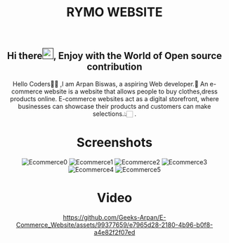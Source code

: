 <h1 align="center"> RYMO WEBSITE </h1>

<div align="center">
<br>
<h2 align="center">Hi there<a href=""><img src="https://raw.githubusercontent.com/MartinHeinz/MartinHeinz/master/wave.gif" width="25" height="25"/></a>, Enjoy with the World of Open source contribution </h2>


<p>Hello Coders👨‍💻 ,I am Arpan Biswas, a aspiring Web developer.🤖 An e-commerce website is a website that allows people to buy clothes,dress products online. E-commerce websites act as a digital storefront, where businesses can showcase their products and customers can make selections.👆🏻 .</p>


# Screenshots
![Ecommerce0](https://github.com/Geeks-Arpan/E-Commerce_Website/assets/99377659/a38170d7-467b-4964-aee4-7a2929ca2436)
![Ecommerce1](https://github.com/Geeks-Arpan/E-Commerce_Website/assets/99377659/a4e8b3b2-22a2-4d23-913a-e57cac255d14)
![Ecommerce2](https://github.com/Geeks-Arpan/E-Commerce_Website/assets/99377659/b53f80ab-92cd-4881-b9f8-05ebf17018b1)
![Ecommerce3](https://github.com/Geeks-Arpan/E-Commerce_Website/assets/99377659/bc630497-446d-4b7c-90ad-e4c92f546d4b)
![Ecommerce4](https://github.com/Geeks-Arpan/E-Commerce_Website/assets/99377659/2ad6e625-3370-4c09-bf02-0beff23a9e0e)
![Ecommerce5](https://github.com/Geeks-Arpan/E-Commerce_Website/assets/99377659/0204e3ab-1c4c-49fb-9b76-a7ae8d95ac4a)
# Video
https://github.com/Geeks-Arpan/E-Commerce_Website/assets/99377659/e7965d28-2180-4b96-b0f8-a4e82f2f07ed

